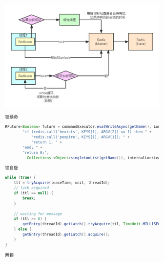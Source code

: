 ![Redisson分布式锁原理](./04-%E5%A4%A7%E5%8E%82%E7%94%9F%E4%BA%A7%E7%BA%A7Redis%E9%AB%98%E5%B9%B6%E5%8F%91%E5%88%86%E5%B8%83%E5%BC%8F%E9%94%81%E5%AE%9E%E6%88%98.assets/202203071127689.png)

锁续命

```java
RFuture<Boolean> future = commandExecutor.evalWriteAsync(getName(), LongCodec.INSTANCE, RedisCommands.EVAL_BOOLEAN,
        "if (redis.call('hexists', KEYS[1], ARGV[2]) == 1) then " +
            "redis.call('pexpire', KEYS[1], ARGV[1]); " +
            "return 1; " +
        "end; " +
        "return 0;",
          Collections.<Object>singletonList(getName()), internalLockLeaseTime, getLockName(threadId));
```

锁自旋

```java
while (true) {
    ttl = tryAcquire(leaseTime, unit, threadId);
    // lock acquired
    if (ttl == null) {
        break;
    }

    // waiting for message
    if (ttl >= 0) {
        getEntry(threadId).getLatch().tryAcquire(ttl, TimeUnit.MILLISECONDS);
    } else {
        getEntry(threadId).getLatch().acquire();
    }
}
```
解锁

